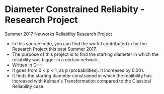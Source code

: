 # Diameter Constrained Reliabity - Research Project

Summer 2017 Networks Reliability Research Project
- In this source code, you can find the work I contributed in for the Research Project this past Summer 2017.
- The purpose of this project is to find the starting diameter in which the reliability was bigger in a certain network. 
- Written in C++
- It goes from 0 < p < 1, as p (probabilities). It increases by 0.001.
- It finds the starting diameter constrained in which the realibility has increased with Kelman's Transformation compared to the Classical Reliability case.
